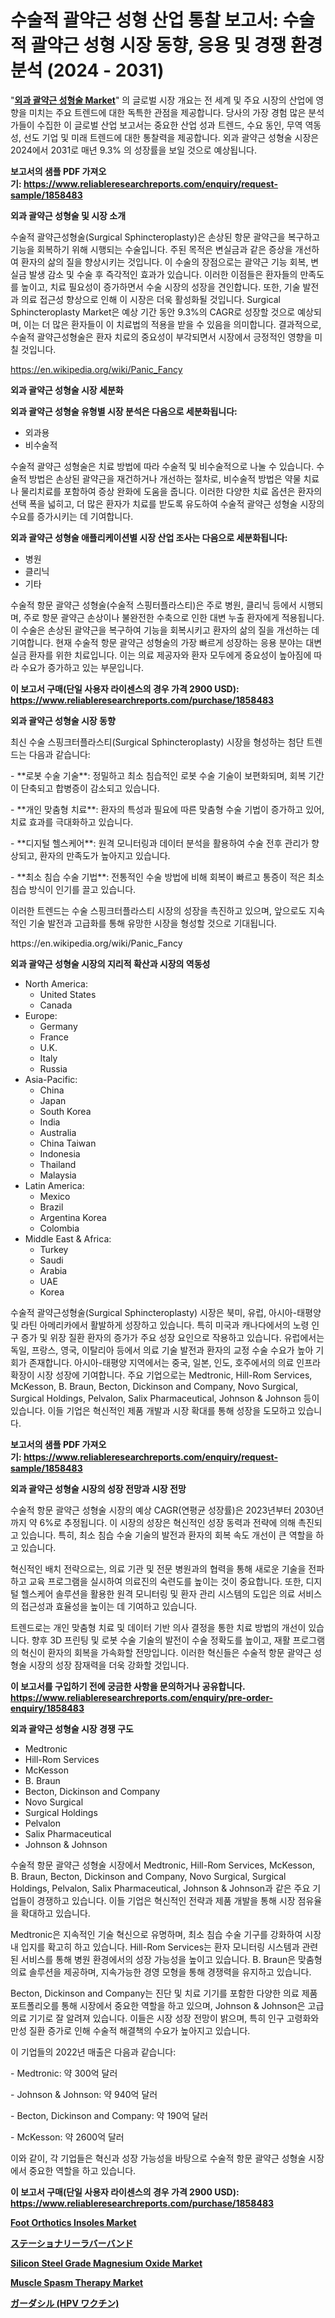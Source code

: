 <p><h1>수술적 괄약근 성형 산업 통찰 보고서: 수술적 괄약근 성형 시장 동향, 응용 및 경쟁 환경 분석 (2024 - 2031)</h1></p><p>"<strong><a href="https://www.reliableresearchreports.com/surgical-sphincteroplasty-r1858483">외과 괄약근 성형술 Market</a></strong>" 의 글로벌 시장 개요는 전 세계 및 주요 시장의 산업에 영향을 미치는 주요 트렌드에 대한 독특한 관점을 제공합니다. 당사의 가장 경험 많은 분석가들이 수집한 이 글로벌 산업 보고서는 중요한 산업 성과 트렌드, 수요 동인, 무역 역동성, 선도 기업 및 미래 트렌드에 대한 통찰력을 제공합니다. 외과 괄약근 성형술 시장은 2024에서 2031로 매년 9.3% 의 성장률을 보일 것으로 예상됩니다.</p>
<p><strong>보고서의 샘플 PDF 가져오기:&nbsp;<a href="https://www.reliableresearchreports.com/enquiry/request-sample/1858483">https://www.reliableresearchreports.com/enquiry/request-sample/1858483</a></strong></p>
<p><strong>외과 괄약근 성형술 및 시장 소개</strong></p>
<p><p>수술적 괄약근성형술(Surgical Sphincteroplasty)은 손상된 항문 괄약근을 복구하고 기능을 회복하기 위해 시행되는 수술입니다. 주된 목적은 변실금과 같은 증상을 개선하여 환자의 삶의 질을 향상시키는 것입니다. 이 수술의 장점으로는 괄약근 기능 회복, 변실금 발생 감소 및 수술 후 즉각적인 효과가 있습니다. 이러한 이점들은 환자들의 만족도를 높이고, 치료 필요성이 증가하면서 수술 시장의 성장을 견인합니다. 또한, 기술 발전과 의료 접근성 향상으로 인해 이 시장은 더욱 활성화될 것입니다. Surgical Sphincteroplasty Market은 예상 기간 동안 9.3%의 CAGR로 성장할 것으로 예상되며, 이는 더 많은 환자들이 이 치료법의 적용을 받을 수 있음을 의미합니다. 결과적으로, 수술적 괄약근성형술은 환자 치료의 중요성이 부각되면서 시장에서 긍정적인 영향을 미칠 것입니다.</p></p>
<p><a href="https://en.wikipedia.org/wiki/Panic_Fancy">https://en.wikipedia.org/wiki/Panic_Fancy</a></p>
<p><strong>외과 괄약근 성형술 시장 세분화</strong></p>
<p><strong>외과 괄약근 성형술 유형별 시장 분석은 다음으로 세분화됩니다:</strong></p>
<p><ul><li>외과용</li><li>비수술적</li></ul></p>
<p><p>수술적 괄약근 성형술은 치료 방법에 따라 수술적 및 비수술적으로 나눌 수 있습니다. 수술적 방법은 손상된 괄약근을 재건하거나 개선하는 절차로, 비수술적 방법은 약물 치료나 물리치료를 포함하여 증상 완화에 도움을 줍니다. 이러한 다양한 치료 옵션은 환자의 선택 폭을 넓히고, 더 많은 환자가 치료를 받도록 유도하여 수술적 괄약근 성형술 시장의 수요를 증가시키는 데 기여합니다.</p></p>
<p><strong>외과 괄약근 성형술 애플리케이션별 시장 산업 조사는 다음으로 세분화됩니다:</strong></p>
<p><ul><li>병원</li><li>클리닉</li><li>기타</li></ul></p>
<p><p>수술적 항문 괄약근 성형술(수술적 스핑터플라스티)은 주로 병원, 클리닉 등에서 시행되며, 주로 항문 괄약근 손상이나 불완전한 수축으로 인한 대변 누출 환자에게 적용됩니다. 이 수술은 손상된 괄약근을 복구하여 기능을 회복시키고 환자의 삶의 질을 개선하는 데 기여합니다. 현재 수술적 항문 괄약근 성형술의 가장 빠르게 성장하는 응용 분야는 대변 실금 환자를 위한 치료입니다. 이는 의료 제공자와 환자 모두에게 중요성이 높아짐에 따라 수요가 증가하고 있는 부문입니다.</p></p>
<p><strong>이 보고서 구매(단일 사용자 라이센스의 경우 가격 2900 USD): <a href="https://www.reliableresearchreports.com/purchase/1858483">https://www.reliableresearchreports.com/purchase/1858483</a></strong></p>
<p><strong>외과 괄약근 성형술 시장 동향</strong></p>
<p><p>최신 수술 스핑크터플라스티(Surgical Sphincteroplasty) 시장을 형성하는 첨단 트렌드는 다음과 같습니다:</p><p>- **로봇 수술 기술**: 정밀하고 최소 침습적인 로봇 수술 기술이 보편화되며, 회복 기간이 단축되고 합병증이 감소되고 있습니다.</p><p>  </p><p>- **개인 맞춤형 치료**: 환자의 특성과 필요에 따른 맞춤형 수술 기법이 증가하고 있어, 치료 효과를 극대화하고 있습니다.</p><p>- **디지털 헬스케어**: 원격 모니터링과 데이터 분석을 활용하여 수술 전후 관리가 향상되고, 환자의 만족도가 높아지고 있습니다.</p><p>- **최소 침습 수술 기법**: 전통적인 수술 방법에 비해 회복이 빠르고 통증이 적은 최소 침습 방식이 인기를 끌고 있습니다.</p><p>이러한 트렌드는 수술 스핑크터플라스티 시장의 성장을 촉진하고 있으며, 앞으로도 지속적인 기술 발전과 고급화를 통해 유망한 시장을 형성할 것으로 기대됩니다.</p></p>
<p>https://en.wikipedia.org/wiki/Panic_Fancy</p>
<p><strong>외과 괄약근 성형술 시장의 지리적 확산과 시장의 역동성</strong></p>
<p><ul>
    <li>
        North America:
        <ul>
            <li>United States</li>
            <li>Canada</li>
        </ul>
    </li>
    <li>
        Europe:
        <ul>
            <li>Germany</li>
            <li>France</li>
            <li>U.K.</li>
            <li>Italy</li>
            <li>Russia</li>
        </ul>
    </li>
    <li>
        Asia-Pacific:
        <ul>
            <li>China</li>
            <li>Japan</li>
            <li>South Korea</li>
            <li>India</li>
            <li>Australia</li>
            <li>China Taiwan</li>
            <li>Indonesia</li>
            <li>Thailand</li>
            <li>Malaysia</li>
        </ul>
    </li>
    <li>
        Latin America:
        <ul>
            <li>Mexico</li>
            <li>Brazil</li>
            <li>Argentina Korea</li>
            <li>Colombia</li>
        </ul>
    </li>
    <li>
        Middle East & Africa:
        <ul>
            <li>Turkey</li>
            <li>Saudi</li>
            <li>Arabia</li>
            <li>UAE</li>
            <li>Korea</li>
        </ul>
    </li>
    </ul></p>
<p><p>수술적 괄약근성형술(Surgical Sphincteroplasty) 시장은 북미, 유럽, 아시아-태평양 및 라틴 아메리카에서 활발하게 성장하고 있습니다. 특히 미국과 캐나다에서의 노령 인구 증가 및 위장 질환 환자의 증가가 주요 성장 요인으로 작용하고 있습니다. 유럽에서는 독일, 프랑스, 영국, 이탈리아 등에서 의료 기술 발전과 환자의 교정 수술 수요가 높아 기회가 존재합니다. 아시아-태평양 지역에서는 중국, 일본, 인도, 호주에서의 의료 인프라 확장이 시장 성장에 기여합니다. 주요 기업으로는 Medtronic, Hill-Rom Services, McKesson, B. Braun, Becton, Dickinson and Company, Novo Surgical, Surgical Holdings, Pelvalon, Salix Pharmaceutical, Johnson & Johnson 등이 있습니다. 이들 기업은 혁신적인 제품 개발과 시장 확대를 통해 성장을 도모하고 있습니다.</p></p>
<p><strong>보고서의 샘플 PDF 가져오기:&nbsp;<a href="https://www.reliableresearchreports.com/enquiry/request-sample/1858483">https://www.reliableresearchreports.com/enquiry/request-sample/1858483</a></strong></p>
<p><strong>외과 괄약근 성형술 시장의 성장 전망과 시장 전망</strong></p>
<p><p>수술적 항문 괄약근 성형술 시장의 예상 CAGR(연평균 성장률)은 2023년부터 2030년까지 약 6%로 추정됩니다. 이 시장의 성장은 혁신적인 성장 동력과 전략에 의해 촉진되고 있습니다. 특히, 최소 침습 수술 기술의 발전과 환자의 회복 속도 개선이 큰 역할을 하고 있습니다.</p><p>혁신적인 배치 전략으로는, 의료 기관 및 전문 병원과의 협력을 통해 새로운 기술을 전파하고 교육 프로그램을 실시하여 의료진의 숙련도를 높이는 것이 중요합니다. 또한, 디지털 헬스케어 솔루션을 활용한 원격 모니터링 및 환자 관리 시스템의 도입은 의료 서비스의 접근성과 효율성을 높이는 데 기여하고 있습니다.</p><p>트렌드로는 개인 맞춤형 치료 및 데이터 기반 의사 결정을 통한 치료 방법의 개선이 있습니다. 향후 3D 프린팅 및 로봇 수술 기술의 발전이 수술 정확도를 높이고, 재활 프로그램의 혁신이 환자의 회복을 가속화할 전망입니다. 이러한 혁신들은 수술적 항문 괄약근 성형술 시장의 성장 잠재력을 더욱 강화할 것입니다.</p></p>
<p><strong>이 보고서를 구입하기 전에 궁금한 사항을 문의하거나 공유합니다. <a href="https://www.reliableresearchreports.com/enquiry/pre-order-enquiry/1858483">https://www.reliableresearchreports.com/enquiry/pre-order-enquiry/1858483</a></strong></p>
<p><strong>외과 괄약근 성형술 시장 경쟁 구도</strong></p>
<p><ul><li>Medtronic</li><li>Hill-Rom Services</li><li>McKesson</li><li>B. Braun</li><li>Becton, Dickinson and Company</li><li>Novo Surgical</li><li>Surgical Holdings</li><li>Pelvalon</li><li>Salix Pharmaceutical</li><li>Johnson & Johnson</li></ul></p>
<p><p>수술적 항문 괄약근 성형술 시장에서 Medtronic, Hill-Rom Services, McKesson, B. Braun, Becton, Dickinson and Company, Novo Surgical, Surgical Holdings, Pelvalon, Salix Pharmaceutical, Johnson & Johnson과 같은 주요 기업들이 경쟁하고 있습니다. 이들 기업은 혁신적인 전략과 제품 개발을 통해 시장 점유율을 확대하고 있습니다.</p><p>Medtronic은 지속적인 기술 혁신으로 유명하며, 최소 침습 수술 기구를 강화하여 시장 내 입지를 확고히 하고 있습니다. Hill-Rom Services는 환자 모니터링 시스템과 관련된 서비스를 통해 병원 환경에서의 성장 가능성을 높이고 있습니다. B. Braun은 맞춤형 의료 솔루션을 제공하며, 지속가능한 경영 모형을 통해 경쟁력을 유지하고 있습니다.</p><p>Becton, Dickinson and Company는 진단 및 치료 기기를 포함한 다양한 의료 제품 포트폴리오를 통해 시장에서 중요한 역할을 하고 있으며, Johnson & Johnson은 고급 의료 기기로 잘 알려져 있습니다. 이들은 시장 성장 전망이 밝으며, 특히 인구 고령화와 만성 질환 증가로 인해 수술적 해결책의 수요가 높아지고 있습니다.</p><p>이 기업들의 2022년 매출은 다음과 같습니다:</p><p>- Medtronic: 약 300억 달러</p><p>- Johnson & Johnson: 약 940억 달러</p><p>- Becton, Dickinson and Company: 약 190억 달러</p><p>- McKesson: 약 2600억 달러</p><p>이와 같이, 각 기업들은 혁신과 성장 가능성을 바탕으로 수술적 항문 괄약근 성형술 시장에서 중요한 역할을 하고 있습니다.</p></p>
<p><strong>이 보고서 구매(단일 사용자 라이센스의 경우 가격 2900 USD): <a href="https://www.reliableresearchreports.com/purchase/1858483">https://www.reliableresearchreports.com/purchase/1858483</a></strong></p>
<p><strong><p><a href="https://issuu.com/reportprime-2/docs/foot-orthotics-insoles-market-size-_5b221b97db0dc6">Foot Orthotics Insoles Market</a></p><p><a href="https://medium.com/@mares423/2024%E5%B9%B4%E3%81%8B%E3%82%892031%E5%B9%B4%E3%81%BE%E3%81%A7%E3%81%AE%E6%9C%9F%E9%96%93%E3%81%AB%E4%BA%88%E6%B8%AC%E3%81%95%E3%82%8C%E3%82%8B%E3%82%B0%E3%83%AD%E3%83%BC%E3%83%90%E3%83%AB%E6%96%87%E6%88%BF%E5%85%B7%E7%94%A8%E3%82%B4%E3%83%A0%E3%83%90%E3%83%B3%E3%83%89%E5%B8%82%E5%A0%B4%E3%81%AE%E7%AF%84%E5%9B%B2%E3%81%A8%E6%80%A5%E9%80%9F%E3%81%AA%E6%88%90%E9%95%B7%E7%8E%875-8-%E3%81%AB%E3%81%A4%E3%81%84%E3%81%A6%E3%81%AE%E8%A9%B3%E7%B4%B0%E3%81%AA%E5%88%86%E6%9E%90-430d44538c38">ステーショナリーラバーバンド</a></p><p><a href="https://github.com/vimar16th/Market-Research-Report-List-6/blob/main/silicon-steel-grade-magnesium-oxide-market.md">Silicon Steel Grade Magnesium Oxide Market</a></p><p><a href="https://www.linkedin.com/pulse/deep-dive-muscle-spasm-therapy-market-itstrends-segmentation-5lrye?trackingId=XUCjALneS1G9d5H5tcLKyA%3D%3D">Muscle Spasm Therapy Market</a></p><p><a href="https://github.com/mohamedbakry57/Market-Research-Report-List-6/blob/main/180765887397.md">ガーダシル (HPV ワクチン)</a></p></strong></p>
<p></p>